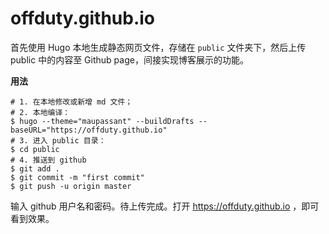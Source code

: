 # offduty.github.io

首先使用 Hugo 本地生成静态网页文件，存储在 `public` 文件夹下，然后上传 public 中的内容至 Github page，间接实现博客展示的功能。

**用法**
```shell
# 1. 在本地修改或新增 md 文件；
# 2. 本地编译：
$ hugo --theme="maupassant" --buildDrafts --baseURL="https://offduty.github.io"
# 3. 进入 public 目录：
$ cd public
# 4. 推送到 github 
$ git add .
$ git commit -m "first commit"
$ git push -u origin master
```
输入 github 用户名和密码。待上传完成。打开 https://offduty.github.io ，即可看到效果。
